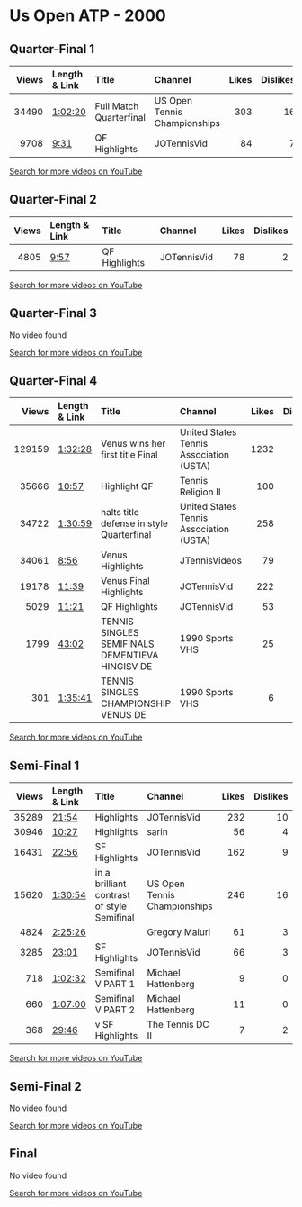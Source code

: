 
# Us Open ATP - 2000
    
## Quarter-Final 1
|   Views | Length & Link                                          | Title                      | Channel                      |   Likes |   Dislikes |
|--------:|:-------------------------------------------------------|:---------------------------|:-----------------------------|--------:|-----------:|
|   34490 | [1:02:20](https://www.youtube.com/watch?v=k3RHPb0Ps-U) | Full Match    Quarterfinal | US Open Tennis Championships |     303 |         16 |
|    9708 | [9:31](https://www.youtube.com/watch?v=y14FhTeR2G4)    | QF Highlights              | JOTennisVid                  |      84 |          7 |

[Search for more videos on YouTube](https://www.youtube.com/results?search_query=%22us+open%22+%22Hingis%22+%22Seles%22+%222000%22+%22highlights%22)     

## Quarter-Final 2
|   Views | Length & Link                                       | Title         | Channel     |   Likes |   Dislikes |
|--------:|:----------------------------------------------------|:--------------|:------------|--------:|-----------:|
|    4805 | [9:57](https://www.youtube.com/watch?v=_sQaF6Z59lY) | QF Highlights | JOTennisVid |      78 |          2 |

[Search for more videos on YouTube](https://www.youtube.com/results?search_query=%22us+open%22+%22Williams%22+%22Tauziat%22+%222000%22+%22highlights%22)     

## Quarter-Final 3
No video found

[Search for more videos on YouTube](https://www.youtube.com/results?search_query=%22us+open%22+%22Dementieva%22+%22Huber%22+%222000%22+%22highlights%22)     

## Quarter-Final 4
|   Views | Length & Link                                          | Title                                               | Channel                                 |   Likes |   Dislikes |
|--------:|:-------------------------------------------------------|:----------------------------------------------------|:----------------------------------------|--------:|-----------:|
|  129159 | [1:32:28](https://www.youtube.com/watch?v=6QqWh7trywo) | Venus  wins her first  title      Final             | United States Tennis Association (USTA) |    1232 |         71 |
|   35666 | [10:57](https://www.youtube.com/watch?v=BgTYB-aHlIg)   | Highlight   QF                                      | Tennis Religion II                      |     100 |         14 |
|   34722 | [1:30:59](https://www.youtube.com/watch?v=AZ1dhxYEbZw) | halts   title defense in style    Quarterfinal      | United States Tennis Association (USTA) |     258 |         20 |
|   34061 | [8:56](https://www.youtube.com/watch?v=YPReGsGrTyg)    | Venus     Highlights                                | JTennisVideos                           |      79 |          6 |
|   19178 | [11:39](https://www.youtube.com/watch?v=JYVXiXC2bJM)   | Venus     Final Highlights                          | JOTennisVid                             |     222 |          6 |
|    5029 | [11:21](https://www.youtube.com/watch?v=l7Wl0j_VRtY)   | QF Highlights                                       | JOTennisVid                             |      53 |          3 |
|    1799 | [43:02](https://www.youtube.com/watch?v=r7khR5CRnfI)   | TENNIS    SINGLES SEMIFINALS DEMENTIEVA HINGISV  DE | 1990 Sports VHS                         |      25 |          0 |
|     301 | [1:35:41](https://www.youtube.com/watch?v=DdJIglAPoME) | TENNIS    SINGLES CHAMPIONSHIP VENUS  DE            | 1990 Sports VHS                         |       6 |          0 |

[Search for more videos on YouTube](https://www.youtube.com/results?search_query=%22us+open%22+%22Davenport%22+%22Williams%22+%222000%22+%22highlights%22)     

## Semi-Final 1
|   Views | Length & Link                                          | Title                                         | Channel                      |   Likes |   Dislikes |
|--------:|:-------------------------------------------------------|:----------------------------------------------|:-----------------------------|--------:|-----------:|
|   35289 | [21:54](https://www.youtube.com/watch?v=751AVlxVZys)   | Highlights                                    | JOTennisVid                  |     232 |         10 |
|   30946 | [10:27](https://www.youtube.com/watch?v=2kBW3tJwipU)   | Highlights                                    | sarin                        |      56 |          4 |
|   16431 | [22:56](https://www.youtube.com/watch?v=Tz_X9w8eUaw)   | SF Highlights                                 | JOTennisVid                  |     162 |          9 |
|   15620 | [1:30:54](https://www.youtube.com/watch?v=n_SThuUKUoU) | in a brilliant contrast of style    Semifinal | US Open Tennis Championships |     246 |         16 |
|    4824 | [2:25:26](https://www.youtube.com/watch?v=wvR8LGy12kc) |                                               | Gregory Maiuri               |      61 |          3 |
|    3285 | [23:01](https://www.youtube.com/watch?v=f6JLsHZfIpQ)   | SF Highlights                                 | JOTennisVid                  |      66 |          3 |
|     718 | [1:02:32](https://www.youtube.com/watch?v=fxqn2sPP8Cg) | Semifinal V PART 1                            | Michael Hattenberg           |       9 |          0 |
|     660 | [1:07:00](https://www.youtube.com/watch?v=dgrt3b2d18M) | Semifinal V PART 2                            | Michael Hattenberg           |      11 |          0 |
|     368 | [29:46](https://www.youtube.com/watch?v=5lQJlGGMQA0)   | v      SF Highlights                          | The Tennis DC II             |       7 |          2 |

[Search for more videos on YouTube](https://www.youtube.com/results?search_query=%22us+open%22+%22Williams%22+%22Hingis%22+%222000%22+%22highlights%22)     

## Semi-Final 2
No video found

[Search for more videos on YouTube](https://www.youtube.com/results?search_query=%22us+open%22+%22Davenport%22+%22Dementieva%22+%222000%22+%22highlights%22)     

## Final
No video found

[Search for more videos on YouTube](https://www.youtube.com/results?search_query=%22us+open%22+%22Williams%22+%22Davenport%22+%222000%22+%22highlights%22)     
